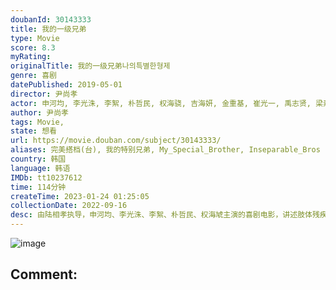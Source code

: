 ```yaml
---
doubanId: 30143333
title: 我的一级兄弟
type: Movie
score: 8.3
myRating: 
originalTitle: 我的一级兄弟나의특별한형제
genre: 喜剧
datePublished: 2019-05-01
director: 尹尚孝
actor: 申河均, 李光洙, 李絮, 朴哲民, 权海骁, 吉海妍, 金重基, 崔光一, 禹志贤, 梁素敏, 韩星, 金旻錫, 辛安金, 金景南, 金玄彬, 郑侑敏, 金子英, 裴明真, 金基天, 高奉久, 李道烨, 姜恩雅, 金汉娜, 杨祖儿, 金熙昌, 安智浩
author: 尹尚孝
tags: Movie, 
state: 想看
url: https://movie.douban.com/subject/30143333/
aliases: 完美搭档(台), 我的特别兄弟, My_Special_Brother, Inseparable_Bros
country: 韩国
language: 韩语
IMDb: tt10237612
time: 114分钟
createTime: 2023-01-24 01:25:05
collectionDate: 2022-09-16
desc: 由陆相孝执导，申河均、李光洙、李絮、朴哲民、权海虓主演的喜剧电影，讲述肢体残疾一级的男子与精神障碍一级的男子相遇后发生的故事。
---
```


![image](p2548467439.jpg)

Comment: 
---

